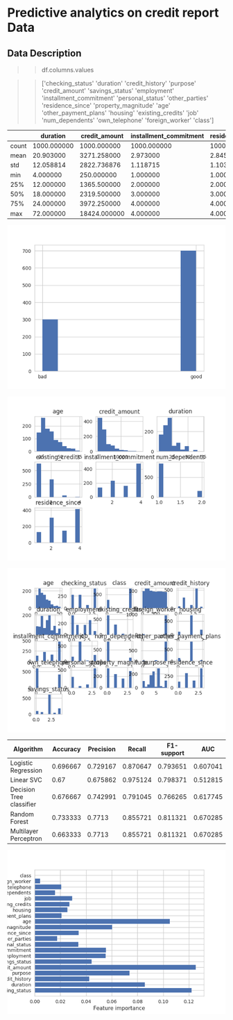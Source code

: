 # Predictive analytics on credit report Data 

## Data Description

>> df.columns.values

>>['checking_status' 'duration' 'credit_history' 'purpose' 'credit_amount'
 'savings_status' 'employment' 'installment_commitment' 'personal_status'
 'other_parties' 'residence_since' 'property_magnitude' 'age'
 'other_payment_plans' 'housing' 'existing_credits' 'job' 'num_dependents'
 'own_telephone' 'foreign_worker' 'class']
 
|      | duration     |credit_amount   | installment_commitment | residence_since  |   age         | existing_credits  | num_dependents |  
|------|--------------|----------------|------------------------|------------------|---------------|-------------------|----------------|
|count | 1000.000000  |  1000.000000   | 1000.000000            |    1000.000000   |  1000.000000  |     1000.000000   |  1000.000000   | 
|mean  |   20.903000  |  3271.258000   |    2.973000            |       2.845000   |    35.546000  |        1.407000   |     1.155000   | 
|std   |   12.058814  |  2822.736876   |    1.118715            |       1.103718   |    11.375469  |        0.577654   |     0.362086   | 
|min   |    4.000000  |   250.000000   |    1.000000            |       1.000000   |    19.000000  |        1.000000   |     1.000000   | 
|25%   |   12.000000  |  1365.500000   |    2.000000            |       2.000000   |    27.000000  |        1.000000   |     1.000000   | 
|50%   |   18.000000  |  2319.500000   |    3.000000            |       3.000000   |    33.000000  |        1.000000   |     1.000000   | 
|75%   |   24.000000  |  3972.250000   |    4.000000            |       4.000000   |    42.000000  |        2.000000   |     1.000000   | 
|max   |   72.000000  | 18424.000000   |    4.000000            |       4.000000   |    75.000000  |        4.000000   |     2.000000   | 

 
![Class Distribution](Credit_rating_prediction/resources/class_exploration.png)

![Variable distribution](Credit_rating_prediction/resources/data_exploration.png)


<img src="Credit_rating_prediction/resources/data_processed.png" width="800">


|          Algorithm     |  Accuracy |  Precision  |  Recall  |  F1-support  |  AUC     |
|------------------------|-----------|-------------|----------|--------------|----------|
|Logistic Regression     | 0.696667  |   0.729167  |0.870647  |    0.793651  |0.607041  |
|Linear SVC              | 0.67      |   0.675862  |0.975124  |    0.798371  |0.512815  |
|Decision Tree classifier| 0.676667  |   0.742991  |0.791045  |    0.766265  |0.617745  |
|Random Forest           | 0.733333  |   0.7713    |0.855721  |    0.811321  |0.670285  |
|Multilayer Perceptron   | 0.663333  |   0.7713    |0.855721  |    0.811321  |0.670285  |


![Variable Top Features](Credit_rating_prediction/resources/top_features.png)

